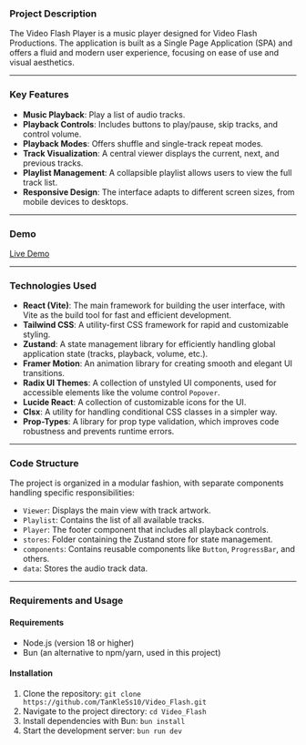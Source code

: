 ### Project Description

The Video Flash Player is a music player designed for Video Flash Productions. The application is built as a Single Page Application (SPA) and offers a fluid and modern user experience, focusing on ease of use and visual aesthetics.

-----

### Key Features

  * **Music Playback**: Play a list of audio tracks.
  * **Playback Controls**: Includes buttons to play/pause, skip tracks, and control volume.
  * **Playback Modes**: Offers shuffle and single-track repeat modes.
  * **Track Visualization**: A central viewer displays the current, next, and previous tracks.
  * **Playlist Management**: A collapsible playlist allows users to view the full track list.
  * **Responsive Design**: The interface adapts to different screen sizes, from mobile devices to desktops.

-----

### Demo

[Live Demo](https://www.google.com/search?q=)

-----

### Technologies Used

  * **React (Vite)**: The main framework for building the user interface, with Vite as the build tool for fast and efficient development.
  * **Tailwind CSS**: A utility-first CSS framework for rapid and customizable styling.
  * **Zustand**: A state management library for efficiently handling global application state (tracks, playback, volume, etc.).
  * **Framer Motion**: An animation library for creating smooth and elegant UI transitions.
  * **Radix UI Themes**: A collection of unstyled UI components, used for accessible elements like the volume control `Popover`.
  * **Lucide React**: A collection of customizable icons for the UI.
  * **Clsx**: A utility for handling conditional CSS classes in a simpler way.
  * **Prop-Types**: A library for prop type validation, which improves code robustness and prevents runtime errors.

-----

### Code Structure

The project is organized in a modular fashion, with separate components handling specific responsibilities:

  * `Viewer`: Displays the main view with track artwork.
  * `Playlist`: Contains the list of all available tracks.
  * `Player`: The footer component that includes all playback controls.
  * `stores`: Folder containing the Zustand store for state management.
  * `components`: Contains reusable components like `Button`, `ProgressBar`, and others.
  * `data`: Stores the audio track data.

-----

### Requirements and Usage

#### Requirements

  * Node.js (version 18 or higher)
  * Bun (an alternative to npm/yarn, used in this project)

#### Installation

1.  Clone the repository:
    `git clone https://github.com/TanKleSs10/Video_Flash.git`
2.  Navigate to the project directory:
    `cd Video_Flash`
3.  Install dependencies with Bun:
    `bun install`
4.  Start the development server:
    `bun run dev`
